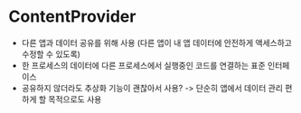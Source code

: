 # ContentProvider
- 다른 앱과 데이터 공유를 위해 사용 (다른 앱이 내 앱 데이터에 안전하게 액세스하고 수정할 수 있도록)
- 한 프로세스의 데이터에 다른 프로세스에서 실행중인 코드를 연결하는 표준 인터페이스
- 공유하지 않더라도 추상화 기능이 괜찮아서 사용? -> 단순히 앱에서 데이터 관리 편하게 할 목적으로도 사용


